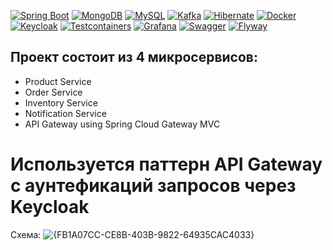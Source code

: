 [![Spring Boot](https://img.shields.io/badge/Spring%20Boot-logo-6DB33F?logo=spring)](https://spring.io/projects/spring-boot)
[![MongoDB](https://img.shields.io/badge/MongoDB-logo-47A248?logo=mongodb&logoColor=white)](https://www.mongodb.com/)
[![MySQL](https://img.shields.io/badge/MySQL-logo-4479A1?logo=mysql&logoColor=white)](https://www.mysql.com/)
[![Kafka](https://img.shields.io/badge/Apache%20Kafka-logo-000?logo=apachekafka)](https://kafka.apache.org/)
[![Hibernate](https://img.shields.io/badge/Hibernate-logo-59666C?logo=hibernate)](https://hibernate.org/)
[![Docker](https://img.shields.io/badge/Docker-logo-2496ED?logo=docker)](https://www.docker.com/)
[![Keycloak](https://img.shields.io/badge/Keycloak-logo-000?logo=keycloak)](https://www.keycloak.org/)
[![Testcontainers](https://img.shields.io/badge/Testcontainers-logo-000?logo=testcontainers)](https://testcontainers.com/)
[![Grafana](https://img.shields.io/badge/Grafana-logo-F46800?logo=grafana&logoColor=white)](https://grafana.com/)
[![Swagger](https://img.shields.io/badge/Swagger-logo-85EA2D?logo=swagger)](https://swagger.io/)
[![Flyway](https://img.shields.io/badge/Flyway-logo-000000?logo=flywaydb&logoColor=white)](https://flywaydb.org/)


## Проект состоит из 4 микросервисов:
- Product Service
- Order Service
- Inventory Service
- Notification Service
- API Gateway using Spring Cloud Gateway MVC


# Используется паттерн API Gateway с аунтефикаций запросов через Keycloak

Схема:
![{FB1A07CC-CE8B-403B-9822-64935CAC4033}](https://github.com/user-attachments/assets/b882aab9-21b2-4894-8d78-14006a6de563)

